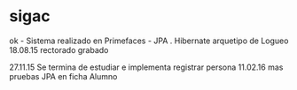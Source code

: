 # sigac
ok - Sistema realizado en Primefaces - JPA . Hibernate
arquetipo de Logueo
18.08.15 rectorado grabado

27.11.15 Se termina de estudiar e implementa registrar persona
11.02.16 mas pruebas JPA en ficha Alumno
